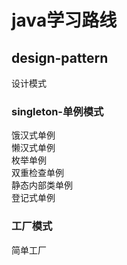 # java学习路线
## design-pattern
设计模式
### singleton-单例模式
饿汉式单例  
懒汉式单例  
枚举单例  
双重检查单例  
静态内部类单例  
登记式单例   
### 工厂模式    
简单工厂    

